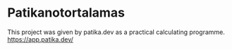 # Patikanotortalamas
This project was given by patika.dev as a practical calculating programme.
https://app.patika.dev/
